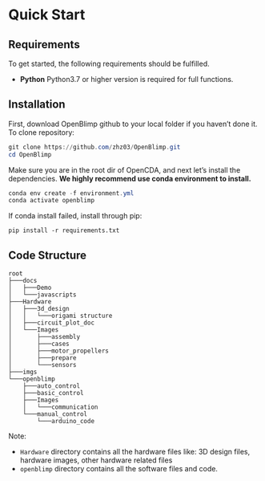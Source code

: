 # Quick Start

## Requirements

To get started, the following requirements should be fulfilled.

- **Python** Python3.7 or higher version is required for full functions.

## Installation 

First, download OpenBlimp github to your local folder if you haven’t done it. To clone repository:

```powershell
git clone https://github.com/zhz03/OpenBlimp.git
cd OpenBlimp
```

Make sure you are in the root dir of OpenCDA, and next let’s install the dependencies. **We highly recommend use conda environment to install.**

```powershell
conda env create -f environment.yml
conda activate openblimp
```

If conda install failed, install through pip:

```
pip install -r requirements.txt
```

## Code Structure

```
root
├───docs
│   ├───Demo
│   └───javascripts
├───Hardware
│   ├───3d_design
│   │   └───origami structure
│   ├───circuit_plot_doc
│   └───Images
│       ├───assembly
│       ├───cases
│       ├───motor_propellers
│       ├───prepare
│       └───sensors
├───imgs
└───openblimp
    ├───auto_control
    ├───basic_control
    ├───Images
    │   └───communication
    └───manual_control
        └───arduino_code
```

Note:

- `Hardware` directory contains all the hardware files like: 3D design files, hardware images, other hardware related files
- `openblimp` directory contains all the software files and code. 